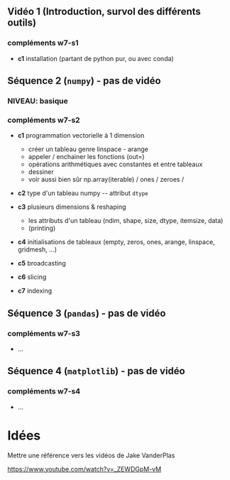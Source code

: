## Vidéo 1 (Introduction, survol des différents outils)

### compléments w7-s1

* **c1** installation (partant de python pur, ou avec conda)


## Séquence 2 (`numpy`) - pas de vidéo
### NIVEAU: basique
### compléments w7-s2

* **c1** programmation vectorielle à 1 dimension
  * créer un tableau genre linspace - arange
  * appeler / enchainer les fonctions (out=)
  * opérations arithmétiques avec constantes et entre tableaux
  * dessiner
  * voir aussi bien sûr np.array(iterable) / ones / zeroes /

* **c2** type d'un tableau numpy -- attribut `dtype`

* **c3** plusieurs dimensions & reshaping
  * les attributs d'un tableau (ndim, shape, size, dtype, itemsize, data)
  * (printing)

* **c4** initialisations de tableaux (empty, zeros, ones, arange, linspace, gridmesh, ...)

* **c5** broadcasting

* **c6** slicing

* **c7** indexing


## Séquence 3 (`pandas`) - pas de vidéo
### compléments w7-s3
* ...


## Séquence 4 (`matplotlib`) - pas de vidéo
### compléments w7-s4
* ...


# Idées

Mettre une référence vers les vidéos de Jake VanderPlas

https://www.youtube.com/watch?v=_ZEWDGpM-vM

